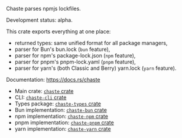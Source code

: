 <!--
SPDX-FileCopyrightText: 2025 The Chaste Authors
SPDX-License-Identifier: CC0-1.0
-->

Chaste parses npmjs lockfiles.

Development status: alpha.

This crate exports everything at one place:
- returned types: same unified format for all package managers,
- parser for Bun's bun.lock (`bun` feature),
- parser for npm's package-lock.json (`npm` feature),
- parser for pnpm's pnpm-lock.yaml (`pnpm` feature),
- parser for yarn's (both Classic and Berry) yarn.lock (`yarn` feature).

Documentation: https://docs.rs/chaste

* Main crate: [`chaste` crate](https://crates.io/crates/chaste)
* CLI: [`chaste-cli` crate](https://crates.io/crates/chaste-cli)
* Types package: [`chaste-types` crate](https://crates.io/crates/chaste-types)
* Bun implementation: [`chaste-bun` crate](https://crates.io/crates/chaste-bun)
* npm implementation: [`chaste-npm` crate](https://crates.io/crates/chaste-npm)
* pnpm implementation: [`chaste-pnpm` crate](https://crates.io/crates/chaste-pnpm)
* yarn implementation: [`chaste-yarn` crate](https://crates.io/crates/chaste-yarn)
